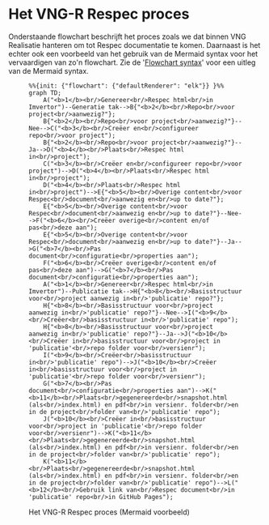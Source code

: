 # Het VNG-R Respec proces

Onderstaande flowchart beschrijft het proces zoals we dat binnen VNG Realisatie hanteren om tot Respec documentatie te komen. Daarnaast is het echter ook een voorbeeld van het gebruik van de Mermaid syntax voor het vervaardigen van zo'n flowchart. Zie de '[Flowchart syntax](https://mermaid.js.org/syntax/flowchart.html)' voor een uitleg van de Mermaid syntax.

<figure>
    
```mermaid
%%{init: {"flowchart": {"defaultRenderer": "elk"}} }%%
graph TD;
    A("<b>1</b><br/>Genereer<br/>Respec html<br/>in Imvertor")--Generatie tak-->B{"<b>2</b><br/>Repo<br/>voor project<br/>aanwezig?"};
    B{"<b>2</b><br/>Repo<br/>voor project<br/>aanwezig?"}--Nee-->C("<b>3</b><br/>Creëer en<br/>configureer repo<br/>voor project");
    B{"<b>2</b><br/>Repo<br/>voor project<br/>aanwezig?"}--Ja-->D("<b>4</b><br/>Plaats<br/>Respec html in<br/>project");
    C("<b>3</b><br/>Creëer en<br/>configureer repo<br/>voor project")-->D("<b>4</b><br/>Plaats<br/>Respec html in<br/>project");
    D("<b>4</b><br/>Plaats<br/>Respec html in<br/>project")-->E{"<b>5</b><br/>Overige content<br/>voor Respec<br/>document<br/>aanwezig en<br/>up to date?"};
    E{"<b>5</b><br/>Overige content<br/>voor Respec<br/>document<br/>aanwezig en<br/>up to date?"}--Nee-->F("<b>6</b><br/>Creëer overige<br/>content en/of pas<br/>deze aan");
    E{"<b>5</b><br/>Overige content<br/>voor Respec<br/>document<br/>aanwezig en<br/>up to date?"}--Ja-->G("<b>7</b><br/>Pas document<br/>configuratie<br/>properties aan");
    F("<b>6</b><br/>Creëer overige<br/>content en/of pas<br/>deze aan")-->G("<b>7</b><br/>Pas document<br/>configuratie<br/>properties aan");
    A("<b>1</b><br/>Genereer<br/>Respec html<br/>in Imvertor")--Publicatie tak-->H{"<b>8</b><br/>Basisstructuur voor<br/>project aanwezig in<br/>'publicatie' repo?"};
    H{"<b>8</b><br/>Basisstructuur voor<br/>project aanwezig in<br/>'publicatie' repo?"}--Nee-->I("<b>9</b><br/>Creëer<br/>basisstructuur in<br/>'publicatie' repo");
    H{"<b>8</b><br/>Basisstructuur voor<br/>project aanwezig in<br/>'publicatie' repo?"}--Ja-->J("<b>10</b><br/>Creëer in<br/>basisstructuur voor<br/>project in 'publicatie'<br/>repo folder voor<br/>versienr");
    I("<b>9</b><br/>Creëer<br/>basisstructuur in<br/>'publicatie' repo")-->J("<b>10</b><br/>Creëer in<br/>basisstructuur voor<br/>project in 'publicatie'<br/>repo folder voor<br/>versienr");
    G("<b>7</b><br/>Pas document<br/>configuratie<br/>properties aan")-->K("<b>11</b><br/>Plaats<br/>gegenereerde<br/>snapshot.html (als<br/>index.html) en pdf<br/>in versienr. folder<br/>en in de project<br/>folder van<br/>'publicatie' repo");
    J("<b>10</b><br/>Creëer in<br/>basisstructuur voor<br/>project in 'publicatie'<br/>repo folder voor<br/>versienr")-->K("<b>11</b><br/>Plaats<br/>gegenereerde<br/>snapshot.html (als<br/>index.html) en pdf<br/>in versienr. folder<br/>en in de project<br/>folder van<br/>'publicatie' repo");
    K("<b>11</b><br/>Plaats<br/>gegenereerde<br/>snapshot.html (als<br/>index.html) en pdf<br/>in versienr. folder<br/>en in de project<br/>folder van<br/>'publicatie' repo")-->L("<b>12</b><br/>Gebruik link van<br/>Respec document<br/>in 'publicatie' repo<br/>in GitHub Pages");
```

<figcaption>Het VNG-R Respec proces (Mermaid voorbeeld)</figcaption>
</figure>
